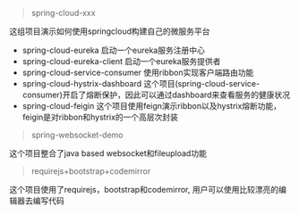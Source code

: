> spring-cloud-xxx

这组项目演示如何使用springcloud构建自己的微服务平台

- spring-cloud-eureka 启动一个eureka服务注册中心
- spring-cloud-eureka-client 启动一个eureka服务提供者
- spring-cloud-service-consumer 使用ribbon实现客户端路由功能
- spring-cloud-hystrix-dashboard 这个项目(spring-cloud-service-consumer)开启了熔断保护，因此可以通过dashboard来查看服务的健康状况
- spring-cloud-feigin 这个项目使用feign演示ribbon以及hystrix熔断功能，feigin是对ribbon和hystrix的一个高层次封装

> spring-websocket-demo  

这个项目整合了java based websocket和fileupload功能

> requirejs+bootstrap+codemirror

这个项目使用了requirejs，bootstrap和codemirror, 用户可以使用比较漂亮的编辑器去编写代码
